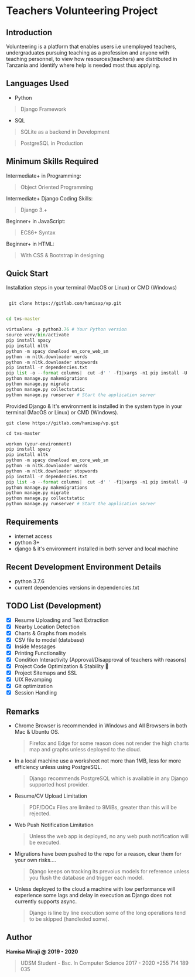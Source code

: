 # Teachers Volunteering Project

## Introduction
Volunteering is a platform that enables users i.e unemployed teachers, undergraduates pursuing teaching as a profession and anyone with teaching personnel, to view how resources(teachers) are distributed in Tanzania and identify where help is needed most thus applying.

## Languages Used
- Python 
> Django Framework

- SQL
> SQLite as a backend in Development

> PostgreSQL in Production

## Minimum Skills Required
Intermediate+ in Programming:
> Object Oriented Programming

Intermediate+ Django Coding Skills:
> Django 3.+

Beginner+ in JavaScript:
> ECS6+ Syntax

Beginner+ in HTML:
> With CSS & Bootstrap in designing

## Quick Start
Installation steps in your terminal (MacOS or Linux) or CMD (Windows)

  ```git

   git clone https://gitlab.com/hamisap/vp.git
   
   ```
   ```cmd
   cd tvs-master
   ```
   ```python
   virtualenv -p python3.76 # Your Python version
   source venv/bin/activate
   pip install spacy
   pip install nltk
   python -m spacy download en_core_web_sm
   python -m nltk.downloader words
   python -m nltk.downloader stopwords
   pip install -r dependencies.txt
   pip list -o --format columns|  cut -d' ' -f1|xargs -n1 pip install -U
   python manage.py makemigrations
   python manage.py migrate
   python manage.py collectstatic
   python manage.py runserver # Start the application server
   ```

Provided Django & It's environment is installed in the system type in your terminal (MacOS or Linux) or CMD (Windows).

   ```git
   git clone https://gitlab.com/hamisap/vp.git
   ```
   ```c#
   cd tvs-master
   ```
   ```python
   workon (your-environment)
   pip install spacy
   pip install nltk
   python -m spacy download en_core_web_sm
   python -m nltk.downloader words
   python -m nltk.downloader stopwords
   pip install -r dependencies.txt
   pip list -o --format columns|  cut -d' ' -f1|xargs -n1 pip install -U
   python manage.py makemigrations
   python manage.py migrate
   python manage.py collectstatic
   python manage.py runserver # Start the application server
   ```

## Requirements
- internet access
- python 3+
- django & it's environment installed in both server and local machine

## Recent Development Environment Details
- python 3.7.6
- current dependencies versions in dependencies.txt

## TODO List (Development)
- [x] Resume Uploading and Text Extraction
- [x] Nearby Location Detection
- [x] Charts & Graphs from models
- [x] CSV file to model (database) 
- [x] Inside Messages
- [x] Printing Functionality
- [x] Condition Interactivity (Approval/Disapproval of teachers with reasons)
- [x] Project Code Optimization & Stability  :rotating_light: 
- [x] Project Sitemaps and SSL
- [x] UIX Revamping 
- [x] Git optimization 
- [x] Session Handling

## Remarks
- Chrome Browser is recommended in Windows and All Browsers in both Mac & Ubuntu OS.
  > Firefox and Edge for some reason does not render the high charts map and graphs unless deployed to the cloud.

- In a local machine use a worksheet not more than 1MB, less for more efficiency unless using PostgreSQL.
  > Django recommends PostgreSQL which is available in any Django supported host provider.

- Resume/CV Upload Limitation
  > PDF/DOCx Files are limited to 9MiBs, greater than this will be rejected.

- Web Push Notification Limitation
  > Unless the web app is deployed, no any web push notification will be executed.

- Migrations have been pushed to the repo for a reason, clear them for your own risks....
  > Django keeps on tracking its prevoius models for reference unless you flush the database and trigger each model.

- Unless deployed to the cloud a machine with low performance will experience some lags and delay in execution as Django does not currently supports async.
  > Django is line by line execution some of the long operations tend to be skipped (handleded some).


## Author
   **Hamisa Miraji @ 2019 - 2020**
   > UDSM Student - Bsc. In Computer Science 2017 - 2020
   > +255 714 189 035




